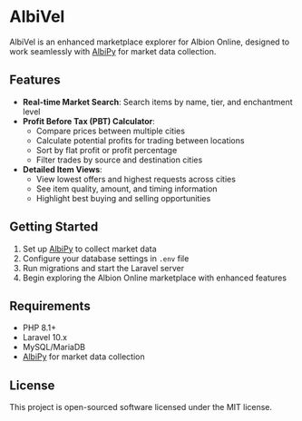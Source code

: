 # AlbiVel

AlbiVel is an enhanced marketplace explorer for Albion Online, designed to work seamlessly with [AlbiPy](https://github.com/sanskar-mk2/AlbiPy) for market data collection.

## Features

- **Real-time Market Search**: Search items by name, tier, and enchantment level
- **Profit Before Tax (PBT) Calculator**: 
  - Compare prices between multiple cities
  - Calculate potential profits for trading between locations
  - Sort by flat profit or profit percentage
  - Filter trades by source and destination cities
- **Detailed Item Views**:
  - View lowest offers and highest requests across cities
  - See item quality, amount, and timing information
  - Highlight best buying and selling opportunities

## Getting Started

1. Set up [AlbiPy](https://github.com/sanskar-mk2/AlbiPy) to collect market data
2. Configure your database settings in `.env` file
3. Run migrations and start the Laravel server
4. Begin exploring the Albion Online marketplace with enhanced features

## Requirements

- PHP 8.1+
- Laravel 10.x
- MySQL/MariaDB
- [AlbiPy](https://github.com/sanskar-mk2/AlbiPy) for market data collection

## License

This project is open-sourced software licensed under the MIT license.
